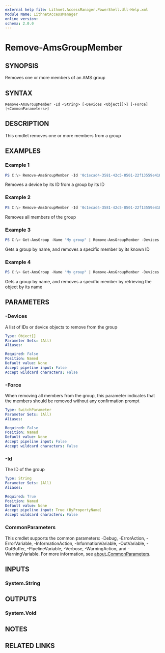 ```yaml
---
external help file: Lithnet.AccessManager.PowerShell.dll-Help.xml
Module Name: LithnetAccessManager
online version:
schema: 2.0.0
---
```


# Remove-AmsGroupMember

## SYNOPSIS
Removes one or more members of an AMS group

## SYNTAX

```
Remove-AmsGroupMember -Id <String> [-Devices <Object[]>] [-Force] [<CommonParameters>]
```

## DESCRIPTION
This cmdlet removes one or more members from a group

## EXAMPLES

### Example 1
```powershell
PS C:\> Remove-AmsGroupMember -Id '0c1ecad4-3581-42c5-8501-22f13559e418' -Devices '0b5cffd6-d22f-49d7-b5e2-4631997a7416'
```

Removes a device by its ID from a group by its ID

### Example 2
```powershell
PS C:\> Remove-AmsGroupMember -Id '0c1ecad4-3581-42c5-8501-22f13559e418' 
```

Removes all members of the group

### Example 3
```powershell
PS C:\> Get-AmsGroup -Name "My group" | Remove-AmsGroupMember -Devices '0b5cffd6-d22f-49d7-b5e2-4631997a7416'
```

Gets a group by name, and removes a specific member by its known ID

### Example 4
```powershell
PS C:\> Get-AmsGroup -Name "My group" | Remove-AmsGroupMember -Devices (Get-AmsDevice -Name 'PC1')
```

Gets a group by name, and removes a specific member by retrieving the object by its name


## PARAMETERS

### -Devices
A list of IDs or device objects to remove from the group

```yaml
Type: Object[]
Parameter Sets: (All)
Aliases:

Required: False
Position: Named
Default value: None
Accept pipeline input: False
Accept wildcard characters: False
```

### -Force
When removing all members from the group, this parameter indicates that the members should be removed without any confirmation prompt

```yaml
Type: SwitchParameter
Parameter Sets: (All)
Aliases:

Required: False
Position: Named
Default value: None
Accept pipeline input: False
Accept wildcard characters: False
```

### -Id
The ID of the group

```yaml
Type: String
Parameter Sets: (All)
Aliases:

Required: True
Position: Named
Default value: None
Accept pipeline input: True (ByPropertyName)
Accept wildcard characters: False
```

### CommonParameters
This cmdlet supports the common parameters: -Debug, -ErrorAction, -ErrorVariable, -InformationAction, -InformationVariable, -OutVariable, -OutBuffer, -PipelineVariable, -Verbose, -WarningAction, and -WarningVariable. For more information, see [about_CommonParameters](http://go.microsoft.com/fwlink/?LinkID=113216).

## INPUTS

### System.String

## OUTPUTS

### System.Void

## NOTES

## RELATED LINKS
